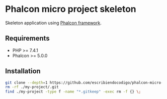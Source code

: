 # Phalcon micro project skeleton

Skeleton application using  [Phalcon framework](https://phalcon.io).

## Requirements

- PHP >= 7.4.1
- Phalcon >= 5.0.0

## Installation

```bash
git clone --depth=1 https://github.com/escribiendocodigo/phalcon-micro-project-skeleton my-project
rm -rf ./my-project/.git
find ./my-project -type f -name "*.gitkeep" -exec rm -f {} \;